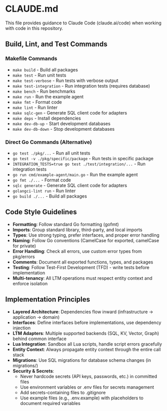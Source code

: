 # CLAUDE.md

This file provides guidance to Claude Code (claude.ai/code) when working with code in this repository.

## Build, Lint, and Test Commands

### Makefile Commands
- `make build` - Build all packages
- `make test` - Run unit tests
- `make test-verbose` - Run tests with verbose output
- `make test-integration` - Run integration tests (requires database)
- `make bench` - Run benchmarks
- `make run` - Run the example agent
- `make fmt` - Format code
- `make lint` - Run linter
- `make sqlc-gen` - Generate SQL client code for adapters
- `make deps` - Install dependencies
- `make dev-db-up` - Start development databases
- `make dev-db-down` - Stop development databases

### Direct Go Commands (Alternative)
- `go test ./pkg/...` - Run all unit tests
- `go test -v ./pkg/specific/package` - Run tests in specific package
- `INTEGRATION_TESTS=true go test ./test/integration/...` - Run integration tests
- `go run cmd/example-agent/main.go` - Run the example agent
- `go fmt ./...` - Format code
- `sqlc generate` - Generate SQL client code for adapters
- `golangci-lint run` - Run linter
- `go build ./...` - Build all packages

## Code Style Guidelines

- **Formatting**: Follow standard Go formatting (gofmt)
- **Imports**: Group standard library, third-party, and local imports
- **Types**: Use strong typing, prefer interfaces, and proper error handling
- **Naming**: Follow Go conventions (CamelCase for exported, camelCase for private)
- **Error Handling**: Check all errors, use custom error types from pkg/errors
- **Comments**: Document all exported functions, types, and packages
- **Testing**: Follow Test-First Development (TFD) - write tests before implementation
- **Multi-tenancy**: All LTM operations must respect entity context and enforce isolation

## Implementation Principles

- **Layered Architecture**: Dependencies flow inward (infrastructure → application → domain)
- **Interfaces**: Define interfaces before implementations, use dependency injection
- **LTM Adapters**: Multiple supported backends (SQL, KV, Vector, Graph) behind common interface
- **Lua Integration**: Sandbox all Lua scripts, handle script errors gracefully
- **Entity Context**: Always propagate entity context through the entire call stack
- **Migrations**: Use SQL migrations for database schema changes (in migrations/)
- **Security & Secrets**: 
  - Never hardcode secrets (API keys, passwords, etc.) in committed files
  - Use environment variables or .env files for secrets management
  - Add secrets-containing files to .gitignore
  - Use example files (e.g., .env.example) with placeholders to document required variables